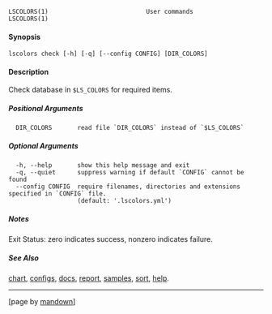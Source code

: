 	LSCOLORS(1)                           User commands                           LSCOLORS(1)

#### Synopsis
	lscolors check [-h] [-q] [--config CONFIG] [DIR_COLORS]

#### Description

Check database in `$LS_COLORS` for required items.

##### Positional Arguments
	  DIR_COLORS       read file `DIR_COLORS` instead of `$LS_COLORS`

##### Optional Arguments
	  -h, --help       show this help message and exit
	  -q, --quiet      suppress warning if default `CONFIG` cannot be found
	  --config CONFIG  require filenames, directories and extensions specified in `CONFIG` file.
	                   (default: '.lscolors.yml')

##### Notes

Exit Status: zero indicates success, nonzero indicates failure.

##### See Also

[chart](chart), [configs](configs), [docs](docs), [report](report), [samples](samples), [sort](sort), [help](help).

----------------------------------------------------------
[page by [mandown](https://github.com/russellane/mandown)]
